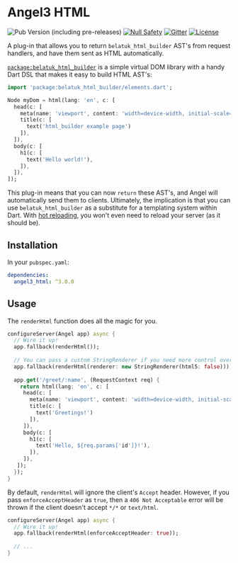 # Angel3 HTML

![Pub Version (including pre-releases)](https://img.shields.io/pub/v/angel3_html?include_prereleases)
[![Null Safety](https://img.shields.io/badge/null-safety-brightgreen)](https://dart.dev/null-safety)
[![Gitter](https://img.shields.io/gitter/room/angel_dart/discussion)](https://gitter.im/angel_dart/discussion)
[![License](https://img.shields.io/github/license/dukefirehawk/angel)](https://github.com/dukefirehawk/angel/tree/master/packages/html/LICENSE)

A plug-in that allows you to return `belatuk_html_builder` AST's from request handlers, and have them sent as HTML automatically.

[`package:belatuk_html_builder`](https://pub.dev/packages/belatuk_html_builder) is a simple virtual DOM library with a handy Dart DSL that makes it easy to build HTML AST's:

```dart
import 'package:belatuk_html_builder/elements.dart';

Node myDom = html(lang: 'en', c: [
  head(c: [
    meta(name: 'viewport', content: 'width=device-width, initial-scale=1'),
    title(c: [
      text('html_builder example page')
    ]),
  ]),
  body(c: [
    h1(c: [
      text('Hello world!'),
    ]),
  ]),
]);
```

This plug-in means that you can now `return` these AST's, and Angel will automatically send them to clients. Ultimately, the implication is that you can use `belatuk_html_builder` as a substitute for a templating system within Dart. With [hot reloading](https://pub.dev/packages/angel3_hot), you won't even need to reload your server (as it should be).

## Installation

In your `pubspec.yaml`:

```yaml
dependencies:
  angel3_html: ^3.0.0
```

## Usage

The `renderHtml` function does all the magic for you.

```dart
configureServer(Angel app) async {
  // Wire it up!
  app.fallback(renderHtml());
  
  // You can pass a custom StringRenderer if you need more control over the output.
  app.fallback(renderHtml(renderer: new StringRenderer(html5: false)));
  
  app.get('/greet/:name', (RequestContext req) {
    return html(lang: 'en', c: [
     head(c: [
       meta(name: 'viewport', content: 'width=device-width, initial-scale=1'),
       title(c: [
         text('Greetings!')
       ]),
     ]),
     body(c: [
       h1(c: [
         text('Hello, ${req.params['id']}!'),
       ]),
     ]),
   ]);
  });
}
```

By default, `renderHtml` will ignore the client's `Accept` header. However, if you pass `enforceAcceptHeader` as `true`, then a `406 Not Acceptable` error will be thrown if the client doesn't accept `*/*` or `text/html`.

```dart
configureServer(Angel app) async {
  // Wire it up!
  app.fallback(renderHtml(enforceAcceptHeader: true));
  
  // ...
}
```
